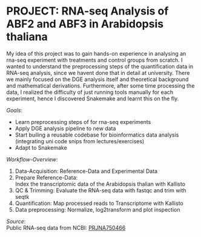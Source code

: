 # PROJECT: RNA-seq Analysis of ABF2 and ABF3 in Arabidopsis thaliana

My idea of this project was to gain hands-on experience in analysing an rna-seq experiment with treatments and control groups from scratch. I wanted to understand the preprocessing steps of the quantification data in RNA-seq analysis, since we havent done that in detail at university. There we mainly focused on the DGE analysis itself and theoretical background and mathematical derivations. Furthermore, after some time processing the data, I realized the difficulty of just running tools manually for each experiment, hence I discovered Snakemake and learnt this on the fly.  

*Goals*:
- Learn preprocessing steps of for rna-seq experiments
- Apply DGE analysis pipeline to new data
- Start builing a reusable codebase for bioinformatics data analysis (integrating uni code snips from lectures/exercises)
- Adapt to Snakemake

*Workflow-Overview*:
1. Data-Acquisition: 
    Reference-Data and Experimental Data
2. Prepare Reference-Data:  
    Index the transcriptomic data of the Arabidopsis thalian with Kallisto
3. QC & Trimming: 
    Evaluate the RNA-seq data with fastqc and trim with seqtk
4. Quantification:
    Map processed reads to Transcriptome with Kallisto
5. Data preprocessing:
    Normalize, log2transform and plot inspection

*Source*:  
Public RNA-seq data from NCBI: [PRJNA750466](https://www.ncbi.nlm.nih.gov/Traces/study/?acc=PRJNA750466&o=acc_s%3Aa)


